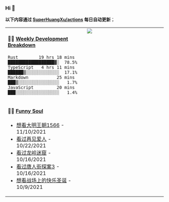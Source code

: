 
### Hi 👋

**以下内容通过 <a href="https://github.com/SuperHuangXu/SuperHuangXu/actions" target="_blank">SuperHuangXu/actions</a> 每日自动更新**；

<table width="800px">
<tr>
<td valign="top" width="50%">

#### 🏊‍♂️ <a href="https://gist.github.com/SuperHuangXu/d3e32e70ad1d22b5a3c5e8fc3c67dcc5" target="_blank">Weekly Development Breakdown</a>

```text
Rust        19 hrs 18 mins  ██████████████████▓░  78.5%
TypeScript   4 hrs 11 mins  ██████▒░░░░░░░░░░░░░  17.1%
Markdown           25 mins  ███▒░░░░░░░░░░░░░░░░   1.7%
JavaScript         20 mins  ███░░░░░░░░░░░░░░░░░   1.4%
```

</td>
<td valign="top" width="50%">
<a href="https://github.com/SuperHuangXu">
  <img align="center" src="https://github-readme-stats.vercel.app/api/top-langs/?username=SuperHuangXu&layout=compact&theme=radical" />
</a>
</td>
</tr>
<tr>
<td valign="top" width="50%">

#### 🤾‍♂️ <a href="https://www.douban.com/people/135404786/" target="_blank">Funny Soul</a>

* <a href='http://movie.douban.com/subject/2210001/' target='_blank'>想看大明王朝1566</a> - 11/10/2021
* <a href='http://movie.douban.com/subject/35438177/' target='_blank'>看过再见爱人</a> - 10/22/2021
* <a href='http://movie.douban.com/subject/30488569/' target='_blank'>看过龙岭迷窟</a> - 10/16/2021
* <a href='http://movie.douban.com/subject/27619748/' target='_blank'>看过唐人街探案3</a> - 10/16/2021
* <a href='http://movie.douban.com/subject/1303535/' target='_blank'>想看战场上的快乐圣诞</a> - 10/9/2021

</td>
</tr>
</table>
